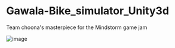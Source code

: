 # Gawala-Bike_simulator_Unity3d
Team choona's masterpiece for the Mindstorm game jam

![image](https://github.com/mh07607/Gawala-Bike_simulator_Unity3d/assets/93572504/eab38ca2-c240-45ec-b652-dc6712e07b14)
